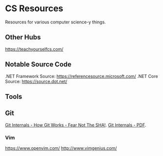 # CS Resources
Resources for various computer science-y things.

## Other Hubs
https://teachyourselfcs.com/

## Notable Source Code
.NET Framework Source: https://referencesource.microsoft.com/
.NET Core Source: https://source.dot.net/

## Tools
## Git
[Git Internals - How Git Works - Fear Not The SHA!](https://www.youtube.com/watch?v=P6jD966jzlk).
[Git Internals - PDF](https://github.com/pluralsight/git-internals-pdf).

### Vim
https://www.openvim.com/
http://www.vimgenius.com/
